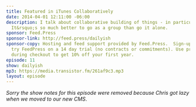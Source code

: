 ```yaml
---
title: Featured in iTunes Collaboratively
date: 2014-04-01 12:11:00 -06:00
description: I talk about collaborative building of things - in particular Goodstuff.network.
  It&rsquo;s so much better to go as a group than go it alone.
sponsor: Feed.Press
sponsor-link: http://feed.press/dailyish
sponsor-copy: Hosting and feed support provided by Feed.Press.  Sign-up today and
  try FeedPress on a 14 day trial (no contracts or commitments). Use promo code "dailyish"
  during checkout to get 10% off your first year.
episode: 11
show: dailyish
mp3: https://media.transistor.fm/261af9c3.mp3
layout: episode
---
```


<em>Sorry the show notes for this episode were removed because Chris got lazy when we moved to our new CMS</em>.
